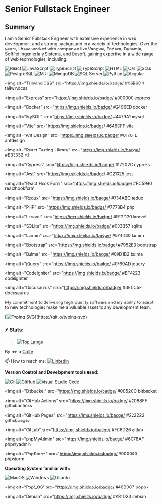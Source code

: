 # Senior Fullstack Engineer


## Summary
I am a Senior Fullstack Engineer with extensive experience in web development and a strong background in a variety of technologies. Over the years, I have worked with companies like Vangwe, Endava, Dynamia, SoftPei Ingeniería y Sistema, and Desoft, gaining expertise in a wide range of web technologies, including:

<p>
  <img alt="React" src="https://img.shields.io/badge/React-61DAFB?logo=react&logoColor=white&style=flat" />
  <img alt="JavaScript" src="https://img.shields.io/badge/JavaScript-F7DF1E?logo=javascript&logoColor=white&style=flat" />
  <img alt="TypeScript" src="https://img.shields.io/badge/TypeScript-3178C6?logo=typescript&logoColor=white&style=flat" />
  <img alt="TypeScript" src="https://img.shields.io/badge/Node.js-339933?logo=node.js&logoColor=white&style=flat" />
  <img alt="HTML" src="https://img.shields.io/badge/HTML-E34F26?logo=html5&logoColor=white&style=flat" />
  <img alt="Css" src="https://img.shields.io/badge/CSS-1572B6?logo=css3&logoColor=white&style=flat" />
  <img alt="Scss" src="https://img.shields.io/badge/Scss-CC6699?logo=sass&logoColor=white&style=flat" />
  <img alt="PostgreSQL" src="https://img.shields.io/badge/PostgreSQL-336791?logo=postgresql&logoColor=white&style=flat" />
  <img alt="MUI" src="https://img.shields.io/badge/MUI-007FFF?logo=mui&logoColor=white&style=flat" />
  <img alt="MongoDB" src="https://img.shields.io/badge/MongoDB-47A248?logo=mongodb&logoColor=white&style=flat" />
  <img alt="SQL Server" src="https://img.shields.io/badge/SQL Server-CC2927?logo=microsoft+sql+server&logoColor=white&style=flat" />
  <img alt="Python" src="https://img.shields.io/badge/Python-3776AB?style=for-the-badge&logo=python&logoColor=white&style=flat" />
  <img alt="Angular" src="https://img.shields.io/badge/Angular-DD0031?logo=angular&logoColor=white&style=flat" />
</p>

<img alt="Tailwind CSS" src="https://img.shields.io/badge/
#06B6D4
tailwindcss

<img alt="Express" src="https://img.shields.io/badge/
#000000
express 

<img alt="Docker" src="https://img.shields.io/badge/
#2496ED
docker

<img alt="MySQL" src="https://img.shields.io/badge/
#4479A1
mysql

<img alt="Vite" src="https://img.shields.io/badge/
#646CFF
vite


<img alt="Ant Design" src="https://img.shields.io/badge/
#0170FE
antdesign


<img alt="React Testing Library" src="https://img.shields.io/badge/
#E33332
rtl


<img alt="Cypress" src="https://img.shields.io/badge/
#17202C
cypress

<img alt="Jest" src="https://img.shields.io/badge/
#C21325
jest

<img alt="React Hook Form" src="https://img.shields.io/badge/
#EC5990
reacthookform

<img alt="Redux" src="https://img.shields.io/badge/
#764ABC
redux

<img alt="PHP" src="https://img.shields.io/badge/
#777BB4
php

<img alt="Laravel" src="https://img.shields.io/badge/
#FF2D20
laravel

<img alt="SQLite" src="https://img.shields.io/badge/
#003B57
sqlite

<img alt="Lumen" src="https://img.shields.io/badge/
#E74430
lumen

<img alt="Bootstrap" src="https://img.shields.io/badge/
#7952B3
bootstrap

<img alt="Bulma" src="https://img.shields.io/badge/
#00D1B2
bulma

<img alt="jQuery" src="https://img.shields.io/badge/
#0769AD
jquery


<img alt="CodeIgniter" src="https://img.shields.io/badge/
#EF4223
codeigniter

<img alt="Docusaurus" src="https://img.shields.io/badge/
#3ECC5F
docusaurus

My commitment to delivering high-quality software and my ability to adapt to new technologies make me a valuable asset to any development team.
<!--
**Yubisel/yubisel** is a ✨ _special_ ✨ repository because its `README.md` (this file) appears on your GitHub profile.

Here are some ideas to get you started:

- 🔭 I’m currently working on ...
- 🌱 I’m currently learning ...
- 👯 I’m looking to collaborate on ...
- 🤔 I’m looking for help with ...
- 💬 Ask me about ...
- 📫 How to reach me: ...
- 😄 Pronouns: ...
- ⚡ Fun fact: ...
-->


[![Typing SVG](https://readme-typing-svg.herokuapp.com/?&color=8b72af&lines=Welcome+to+my+GitHub.)](https://git.io/typing-svg)


### ⚡ Stats:
> [![Top Langs](https://github-readme-stats.vercel.app/api/top-langs/?username=yubisel&layout=compact&title_color=8b72af&icon_color=8b72af&bg_color=222&text_color=FFF&hide_border=true)](https://github.com/anuraghazra/github-readme-stats)


By me a [Coffe](https://ko-fi.com/yubisel) 

📫 How to reach me: <a href="https://www.linkedin.com/in/yubisel/">
  <img
    alt="Linkedin"
    src="https://img.shields.io/badge/linkedin-0077B5?logo=linkedin&logoColor=white&style=flat"
  />
</a>

**Version Control and Development tools used:**
<p>
  <img alt="Git" src="https://img.shields.io/badge/Git-F05032?logo=git&logoColor=white&style=flat" />
  <img alt="GitHub" src="https://img.shields.io/badge/GitHub-181717?logo=github&logoColor=white&style=flat" />
  <img alt="Visual Studio Code" src="https://img.shields.io/badge/Visual Studio Code-007ACC?logo=visual+studio+code&logoColor=white&style=flat" />
</p>

<img alt="Bitbucket" src="https://img.shields.io/badge/
#0052CC
bitbucket

<img alt="GitHub Actions" src="https://img.shields.io/badge/
#2088FF
githubactions

<img alt="GitHub Pages" src="https://img.shields.io/badge/
#222222
githubpages

<img alt="GitLab" src="https://img.shields.io/badge/
#FC6D26
gitlab

<img alt="phpMyAdmin" src="https://img.shields.io/badge/
#6C78AF
phpmyadmin

<img alt="PhpStorm" src="https://img.shields.io/badge/
#000000
phpstorm

**Operating System familiar with:**
<p>
  <img alt="MacOS" src="https://img.shields.io/badge/MacOS-000000?logo=macos&logoColor=white&style=flat" />
  <img alt="Windows" src="https://img.shields.io/badge/Windows-0078D6?logo=windows&logoColor=white&style=flat" />
  <img alt="Ubuntu" src="https://img.shields.io/badge/Ubuntu-E95420?logo=ubuntu&logoColor=green&style=flat" />
</p>

<img alt="Pop!_OS" src="https://img.shields.io/badge/
#48B9C7
popos

<img alt="Debian" src="https://img.shields.io/badge/
#A81D33
debian
